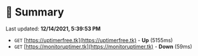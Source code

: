 # 📖 Summary
Last updated: **12/14/2021, 5:39:53 PM**

- `GET` [https://uptimerfree.tk](https://uptimerfree.tk) - **Up** (5155ms)
- `GET` [https://monitoruptimer.tk](https://monitoruptimer.tk) - **Down** (59ms)
